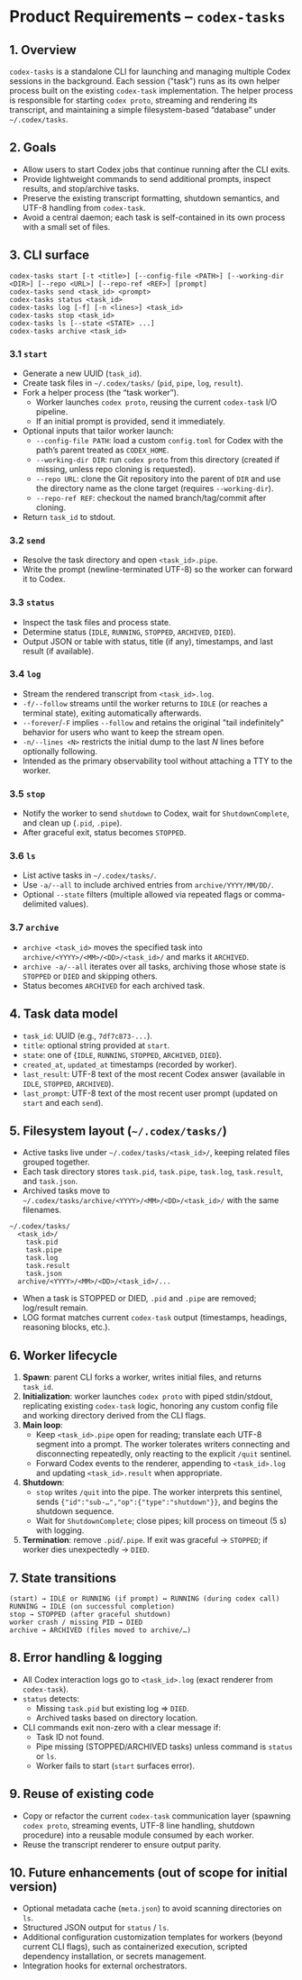 # Product Requirements – `codex-tasks`

## 1. Overview
`codex-tasks` is a standalone CLI for launching and managing multiple Codex sessions in the background. Each session ("task") runs as its own helper process built on the existing `codex-task` implementation. The helper process is responsible for starting `codex proto`, streaming and rendering its transcript, and maintaining a simple filesystem-based “database” under `~/.codex/tasks`.

## 2. Goals
- Allow users to start Codex jobs that continue running after the CLI exits.
- Provide lightweight commands to send additional prompts, inspect results, and stop/archive tasks.
- Preserve the existing transcript formatting, shutdown semantics, and UTF-8 handling from `codex-task`.
- Avoid a central daemon; each task is self-contained in its own process with a small set of files.

## 3. CLI surface
```
codex-tasks start [-t <title>] [--config-file <PATH>] [--working-dir <DIR>] [--repo <URL>] [--repo-ref <REF>] [prompt]
codex-tasks send <task_id> <prompt>
codex-tasks status <task_id>
codex-tasks log [-f] [-n <lines>] <task_id>
codex-tasks stop <task_id>
codex-tasks ls [--state <STATE> ...]
codex-tasks archive <task_id>
```
### 3.1 `start`
- Generate a new UUID (`task_id`).
- Create task files in `~/.codex/tasks/` (`pid`, `pipe`, `log`, `result`).
- Fork a helper process (the “task worker”).
  - Worker launches `codex proto`, reusing the current `codex-task` I/O pipeline.
  - If an initial prompt is provided, send it immediately.
- Optional inputs that tailor worker launch:
  - `--config-file PATH`: load a custom `config.toml` for Codex with the path’s parent treated as `CODEX_HOME`.
  - `--working-dir DIR`: run `codex proto` from this directory (created if missing, unless repo cloning is requested).
  - `--repo URL`: clone the Git repository into the parent of `DIR` and use the directory name as the clone target (requires `--working-dir`).
  - `--repo-ref REF`: checkout the named branch/tag/commit after cloning.
- Return `task_id` to stdout.

### 3.2 `send`
- Resolve the task directory and open `<task_id>.pipe`.
- Write the prompt (newline-terminated UTF-8) so the worker can forward it to Codex.

### 3.3 `status`
- Inspect the task files and process state.
- Determine status (`IDLE`, `RUNNING`, `STOPPED`, `ARCHIVED`, `DIED`).
- Output JSON or table with status, title (if any), timestamps, and last result (if available).

### 3.4 `log`
- Stream the rendered transcript from `<task_id>.log`.
- `-f/--follow` streams until the worker returns to `IDLE` (or reaches a terminal state), exiting automatically afterwards.
- `--forever`/`-F` implies `--follow` and retains the original "tail indefinitely" behavior for users who want to keep the stream open.
- `-n/--lines <N>` restricts the initial dump to the last *N* lines before optionally following.
- Intended as the primary observability tool without attaching a TTY to the worker.

### 3.5 `stop`
- Notify the worker to send `shutdown` to Codex, wait for `ShutdownComplete`, and clean up (`.pid`, `.pipe`).
- After graceful exit, status becomes `STOPPED`.

### 3.6 `ls`
- List active tasks in `~/.codex/tasks/`.
- Use `-a/--all` to include archived entries from `archive/YYYY/MM/DD/`.
- Optional `--state` filters (multiple allowed via repeated flags or comma-delimited values).

### 3.7 `archive`
- `archive <task_id>` moves the specified task into `archive/<YYYY>/<MM>/<DD>/<task_id>/` and marks it `ARCHIVED`.
- `archive -a/--all` iterates over all tasks, archiving those whose state is `STOPPED` or `DIED` and skipping others.
- Status becomes `ARCHIVED` for each archived task.

## 4. Task data model
- `task_id`: UUID (e.g., `7df7c873-...`).
- `title`: optional string provided at `start`.
- `state`: one of {`IDLE`, `RUNNING`, `STOPPED`, `ARCHIVED`, `DIED`}.
- `created_at`, `updated_at` timestamps (recorded by worker).
- `last_result`: UTF-8 text of the most recent Codex answer (available in `IDLE`, `STOPPED`, `ARCHIVED`).
- `last_prompt`: UTF-8 text of the most recent user prompt (updated on `start` and each `send`).

## 5. Filesystem layout (`~/.codex/tasks/`)
- Active tasks live under `~/.codex/tasks/<task_id>/`, keeping related files grouped together.
- Each task directory stores `task.pid`, `task.pipe`, `task.log`, `task.result`, and `task.json`.
- Archived tasks move to `~/.codex/tasks/archive/<YYYY>/<MM>/<DD>/<task_id>/` with the same filenames.

```
~/.codex/tasks/
  <task_id>/
    task.pid
    task.pipe
    task.log
    task.result
    task.json
  archive/<YYYY>/<MM>/<DD>/<task_id>/...
```
- When a task is STOPPED or DIED, `.pid` and `.pipe` are removed; log/result remain.
- LOG format matches current `codex-task` output (timestamps, headings, reasoning blocks, etc.).

## 6. Worker lifecycle
1. **Spawn**: parent CLI forks a worker, writes initial files, and returns `task_id`.
2. **Initialization**: worker launches `codex proto` with piped stdin/stdout, replicating existing `codex-task` logic, honoring any custom config file and working directory derived from the CLI flags.
3. **Main loop**:
   - Keep `<task_id>.pipe` open for reading; translate each UTF-8 segment into a prompt. The worker tolerates writers connecting and disconnecting repeatedly, only reacting to the explicit `/quit` sentinel.
   - Forward Codex events to the renderer, appending to `<task_id>.log` and updating `<task_id>.result` when appropriate.
4. **Shutdown**:
   - `stop` writes `/quit` into the pipe. The worker interprets this sentinel, sends `{"id":"sub-…","op":{"type":"shutdown"}}`, and begins the shutdown sequence.
   - Wait for `ShutdownComplete`; close pipes; kill process on timeout (5 s) with logging.
5. **Termination**: remove `.pid`/`.pipe`. If exit was graceful → `STOPPED`; if worker dies unexpectedly → `DIED`.

## 7. State transitions
```
(start) → IDLE or RUNNING (if prompt) ↔ RUNNING (during codex call)
RUNNING → IDLE (on successful completion)
stop → STOPPED (after graceful shutdown)
worker crash / missing PID → DIED
archive → ARCHIVED (files moved to archive/…)
```

## 8. Error handling & logging
- All Codex interaction logs go to `<task_id>.log` (exact renderer from `codex-task`).
- `status` detects:
  - Missing `task.pid` but existing log ⇒ `DIED`.
  - Archived tasks based on directory location.
- CLI commands exit non-zero with a clear message if:
  - Task ID not found.
  - Pipe missing (STOPPED/ARCHIVED tasks) unless command is `status` or `ls`.
  - Worker fails to start (`start` surfaces error).

## 9. Reuse of existing code
- Copy or refactor the current `codex-task` communication layer (spawning `codex proto`, streaming events, UTF-8 line handling, shutdown procedure) into a reusable module consumed by each worker.
- Reuse the transcript renderer to ensure output parity.

## 10. Future enhancements (out of scope for initial version)
- Optional metadata cache (`meta.json`) to avoid scanning directories on `ls`.
- Structured JSON output for `status` / `ls`.
- Additional configuration customization templates for workers (beyond current CLI flags), such as containerized execution, scripted dependency installation, or secrets management.
- Integration hooks for external orchestrators.
